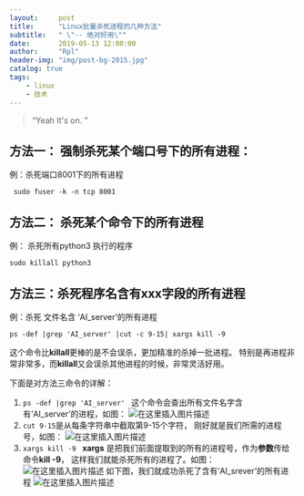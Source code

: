 ```yaml
---
layout:     post
title:      "Linux批量杀死进程的几种方法"
subtitle:   " \"-- 绝对好用\""
date:       2019-05-13 12:00:00
author:     "Rpl"
header-img: "img/post-bg-2015.jpg"
catalog: true
tags:
    - linux
    - 技术
---
```


> “Yeah It's on. ”



## 方法一： 强制杀死某个端口号下的所有进程：

例：杀死端口8001下的所有进程
```
 sudo fuser -k -n tcp 8001  
```

##  方法二： 杀死某个命令下的所有进程
例： 杀死所有python3 执行的程序
```
sudo killall python3
```


## 方法三：杀死程序名含有xxx字段的所有进程
例：杀死 文件名含 ‘AI_server'的所有进程

```
ps -def |grep 'AI_server' |cut -c 9-15| xargs kill -9
```
这个命令比**killall**更棒的是不会误杀，更加精准的杀掉一批进程。 特别是再进程非常非常多，而**killall**又会误杀其他进程的时候，非常灵活好用。

下面是对方法三命令的详解：

1. ```ps -def |grep 'AI_server' ```
这个命令会查出所有文件名字含有‘AI_server’的进程，如图：
![在这里插入图片描述](https://img-blog.csdnimg.cn/20190428173136808.png?x-oss-process=image/watermark,type_ZmFuZ3poZW5naGVpdGk,shadow_10,text_aHR0cHM6Ly9ibG9nLmNzZG4ubmV0L2xpdHRsZVJwbA==,size_16,color_FFFFFF,t_70)
2. ```cut 9-15```是从每条字符串中截取第9-15个字符， 刚好就是我们所需的进程号，如图：
![在这里插入图片描述](https://img-blog.csdnimg.cn/20190428173442584.png?x-oss-process=image/watermark,type_ZmFuZ3poZW5naGVpdGk,shadow_10,text_aHR0cHM6Ly9ibG9nLmNzZG4ubmV0L2xpdHRsZVJwbA==,size_16,color_FFFFFF,t_70)
3. ```xargs kill -9 ```
**xargs** 是把我们前面提取到的所有的进程号，作为**参数**传给命令**kill -9**， 这样我们就能杀死所有的进程了。如图：
![在这里插入图片描述](https://img-blog.csdnimg.cn/20190428173910703.png)
如下图，我们就成功杀死了含有‘AI_srever’的所有进程
![在这里插入图片描述](https://img-blog.csdnimg.cn/20190428174106997.png)


